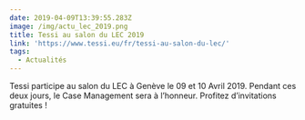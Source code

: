 ```yaml
---
date: 2019-04-09T13:39:55.283Z
image: /img/actu_lec_2019.png
title: Tessi au salon du LEC 2019
link: 'https://www.tessi.eu/fr/tessi-au-salon-du-lec/'
tags:
  - Actualités
---
```

Tessi participe au salon du LEC à Genève le 09 et 10 Avril 2019. Pendant ces deux jours, le Case Management sera à l’honneur. Profitez d’invitations gratuites !
